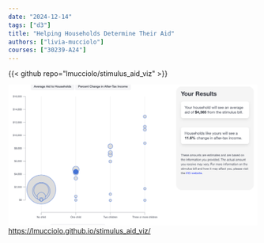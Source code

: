 ```yaml
---
date: "2024-12-14"
tags: ["d3"]
title: "Helping Households Determine Their Aid"
authors: ["livia-mucciolo"]
courses: ["30239-A24"]
---
```


{{< github repo="lmucciolo/stimulus_aid_viz" >}}

<a class="main link" href="https://lmucciolo.github.io/stimulus_aid_viz/">
<img src="feature.png" />
https://lmucciolo.github.io/stimulus_aid_viz/
</a>


